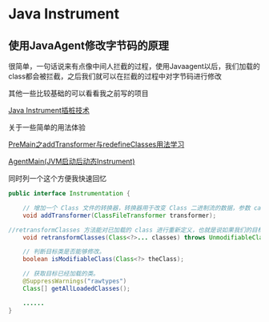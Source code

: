# Java Instrument

## 使用JavaAgent修改字节码的原理

​	很简单，一句话说来有点像中间人拦截的过程，使用Javaagent以后，我们加载的class都会被拦截，之后我们就可以在拦截的过程中对字节码进行修改



其他一些比较基础的可以看看我之前写的项目

[Java Instrument插桩技术](https://github.com/Y4tacker/JavaSec/blob/main/6.JavaAgent/JavaInstrument%E6%8F%92%E6%A1%A9%E6%8A%80%E6%9C%AF/JavaInstrument%E6%8F%92%E6%A1%A9%E6%8A%80%E6%9C%AF.md)

关于一些简单的用法体验

[PreMain之addTransformer与redefineClasses用法学习](https://github.com/Y4tacker/JavaSec/blob/main/6.JavaAgent/PreMain%E4%B9%8BaddTransformer%E4%B8%8EredefineClasses%E7%94%A8%E6%B3%95%E5%AD%A6%E4%B9%A0/PreMain%E4%B9%8BaddTransformer%E4%B8%8EredefineClasses%E7%94%A8%E6%B3%95%E5%AD%A6%E4%B9%A0.md)

[AgentMain(JVM启动后动态Instrument)](https://github.com/Y4tacker/JavaSec/blob/main/6.JavaAgent/AgentMain/AgentMain.md)

同时列一个这个方便我快速回忆

```java
public interface Instrumentation {

    // 增加一个 Class 文件的转换器，转换器用于改变 Class 二进制流的数据，参数 canRetransform 设置是否允许重新转换。在类加载之前，重新定义 Class 文件，ClassDefinition 表示对一个类新的定义，如果在类加载之后，需要使用 retransformClasses 方法重新定义。addTransformer方法配置之后，后续的类加载都会被Transformer拦截。对于已经加载过的类，可以执行retransformClasses来重新触发这个Transformer的拦截。类加载的字节码被修改后，除非再次被retransform，否则不会恢复。
    void addTransformer(ClassFileTransformer transformer);

//retransformClasses 方法能对已加载的 class 进行重新定义，也就是说如果我们的目标类已经被加载的话，我们可以调用该函数，来重新触发这个Transformer的拦截，以此达到对已加载的类进行字节码修改的效果
    void retransformClasses(Class<?>... classes) throws UnmodifiableClassException;

    // 判断目标类是否能够修改。
    boolean isModifiableClass(Class<?> theClass);

    // 获取目标已经加载的类。
    @SuppressWarnings("rawtypes")
    Class[] getAllLoadedClasses();

    ......
}
```

